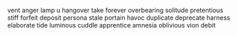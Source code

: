 vent anger
lamp u 
hangover
take forever
overbearing
solitude
pretentious
stiff
forfeit
deposit
persona
<compel>
stale
portain
havoc
duplicate deprecate
harness
elaborate
tide
luminous
cuddle
apprentice
amnesia
oblivious vion
debit